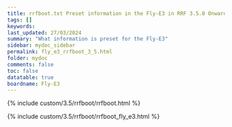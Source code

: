 ```yaml
---
title: rrfboot.txt Preset information in the Fly-E3 in RRF 3.5.0 Onwards
tags: []
keywords: 
last_updated: 27/03/2024
summary: "What information is preset for the Fly-E3"
sidebar: mydoc_sidebar
permalink: fly_e3_rrfboot_3_5.html
folder: mydoc
comments: false
toc: false
datatable: true
boardname: Fly-E3
---
```


{% include custom/3.5/rrfboot/rrfboot.html %}

{% include custom/3.5/rrfboot/rrfboot_fly_e3.html %}
